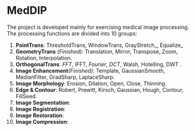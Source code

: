 # MedDIP
The project is developed mainly for exercising medical image processing. 
The processing functions are divided into 10 groups:
1. **PointTrans**: ThresholdTrans, WindowTrans, GrayStretch,_ Equalize_
2. **GeometryTrans** (_Finished_): Translation, Mirror, Transpose, Zoom, Rotation, Interpolation.
3. **OrthogonalTrans**: _FFT_, IFFT, _Fourier_, _DCT_, Walsh, Hotelling, DWT .
4. **Image Enhancement**_(Finished)_: Template, GaussianSmooth, MedianFilter, GradSharp, LaplaceSharp.
5. **Image Morphology**: Erosion, Dilation, Open, Close, Thinning.
6. **Edge & Contour**: Robert, Prewitt, Kirsch, Gaussian, Hough, Contour, FillSeed.
7. **Image Segmentation**:
8. **Image Registration**:
9. **Image Restoration**:
10. **Image Compression**: